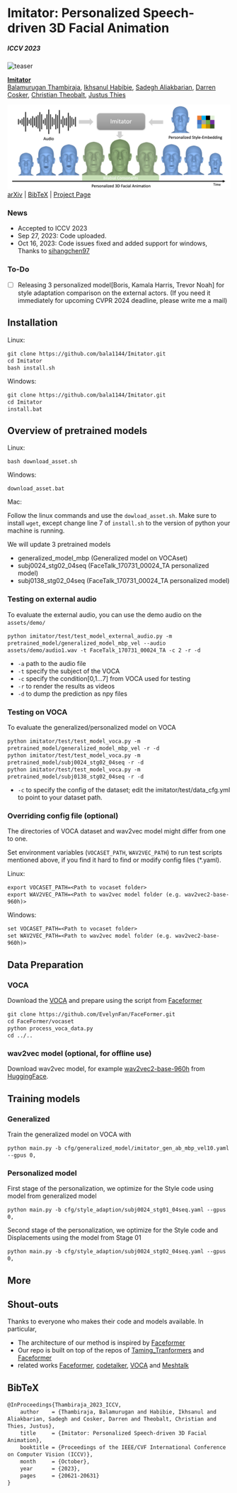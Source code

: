 # Imitator: Personalized Speech-driven 3D Facial Animation
##### ICCV 2023
![teaser](assets/mountain.jpeg)

[**Imitator**](https://balamuruganthambiraja.github.io/Imitator/)<br/>
[Balamurugan Thambiraja](https://github.com/bala1144),
[Ikhsanul Habibie](),
[Sadegh Aliakbarian](),
[Darren Cosker](),
[Christian Theobalt](),
[Justus Thies]()<br/>

![teaser](assets/teaser.png)
[arXiv](https://arxiv.org/abs/2301.00023) | [BibTeX](#bibtex) | [Project Page](https://balamuruganthambiraja.github.io/Imitator/)

###

### News
- Accepted to ICCV 2023
- Sep 27, 2023: Code uploaded. 
- Oct 16, 2023: Code issues fixed and added support for windows, Thanks to [sihangchen97](https://github.com/sihangchen97/Imitator/tree/main)

### To-Do

 - [ ] Releasing 3 personalized model[Boris, Kamala Harris, Trevor Noah] for style adaptation comparison on the external actors.
   (If you need it immediately for upcoming CVPR 2024 deadline, please write me a mail)
## Installation

Linux:
```
git clone https://github.com/bala1144/Imitator.git
cd Imitator
bash install.sh
```

Windows:
```
git clone https://github.com/bala1144/Imitator.git
cd Imitator
install.bat
```

## Overview of pretrained models
Linux:
```
bash download_asset.sh
```

Windows:
```
download_asset.bat
```
Mac:

Follow the linux commands and use the `dowload_asset.sh`. Make sure to install `wget`, except change line 7 of `install.sh` to the version of python your machine is running.

We will update 3 pretrained models
- generalized_model_mbp (Generalized model on VOCAset)
- subj0024_stg02_04seq (FaceTalk_170731_00024_TA personalized model)
- subj0138_stg02_04seq (FaceTalk_170731_00024_TA personalized model)

### Testing on external audio

To evaluate the external audio, you can use the demo audio on the `assets/demo/`
```
python imitator/test/test_model_external_audio.py -m pretrained_model/generalized_model_mbp_vel --audio assets/demo/audio1.wav -t FaceTalk_170731_00024_TA -c 2 -r -d 
```
- `-a` path to the audio file
- `-t` specify the subject of the VOCA
- `-c` specify the condition[0,1...7] from VOCA used for testing
- `-r` to render the results as videos
- `-d` to dump the prediction as npy files

### Testing on VOCA
To evaluate the generalized/personalized model on VOCA
```
python imitator/test/test_model_voca.py -m pretrained_model/generalized_model_mbp_vel -r -d
python imitator/test/test_model_voca.py -m pretrained_model/subj0024_stg02_04seq -r -d
python imitator/test/test_model_voca.py -m pretrained_model/subj0138_stg02_04seq -r -d
```
- `-c` to specify the config of the dataset; edit the imitator/test/data_cfg.yml to point to your dataset path.

### Overriding config file (optional)

The directories of VOCA dataset and wav2vec model might differ from one to one. 

Set environment variables (`VOCASET_PATH`, `WAV2VEC_PATH`) to run test scripts mentioned above, if you find it hard to find or modify config files (*.yaml).

Linux:
```
export VOCASET_PATH=<Path to vocaset folder>
export WAV2VEC_PATH=<Path to wav2vec model folder (e.g. wav2vec2-base-960h)>
```

Windows:
```
set VOCASET_PATH=<Path to vocaset folder>
set WAV2VEC_PATH=<Path to wav2vec model folder (e.g. wav2vec2-base-960h)>
```
## Data Preparation

### VOCA
Download the [VOCA](https://voca.is.tue.mpg.de/) and prepare using the script from [Faceformer](https://github.com/EvelynFan/FaceFormer)
```
git clone https://github.com/EvelynFan/FaceFormer.git
cd FaceFormer/vocaset
python process_voca_data.py
cd ../..
```

### wav2vec model (optional, for offline use)

Download wav2vec model, for example [wav2vec2-base-960h](https://huggingface.co/facebook/wav2vec2-base-960h) from [HuggingFace](https://huggingface.co/).

## Training models

### Generalized

Train the generalized model on VOCA with
```
python main.py -b cfg/generalized_model/imitator_gen_ab_mbp_vel10.yaml --gpus 0,
```

### Personalized model

First stage of the personalization, we optimize for the Style code using model from generalized model
```
python main.py -b cfg/style_adaption/subj0024_stg01_04seq.yaml --gpus 0,
```

Second stage of the personalization, we optimize for the Style code and Displacements using the model from Stage 01
```
python main.py -b cfg/style_adaption/subj0024_stg02_04seq.yaml --gpus 0,
```

## More

## Shout-outs
Thanks to everyone who makes their code and models available. In particular,

- The architecture of our method is inspired by [Faceformer](https://github.com/EvelynFan/FaceFormer)
- Our repo is built on top of the repos of [Taming_Tranformers](https://github.com/CompVis/taming-transformers) and  [Faceformer](https://github.com/EvelynFan/FaceFormer)
- related works  [Faceformer](https://github.com/EvelynFan/FaceFormer), [codetalker](https://github.com/Doubiiu/CodeTalker), [VOCA](https://github.com/TimoBolkart/voca) and [Meshtalk](https://github.com/facebookresearch/meshtalk)

## BibTeX

```
@InProceedings{Thambiraja_2023_ICCV,
    author    = {Thambiraja, Balamurugan and Habibie, Ikhsanul and Aliakbarian, Sadegh and Cosker, Darren and Theobalt, Christian and Thies, Justus},
    title     = {Imitator: Personalized Speech-driven 3D Facial Animation},
    booktitle = {Proceedings of the IEEE/CVF International Conference on Computer Vision (ICCV)},
    month     = {October},
    year      = {2023},
    pages     = {20621-20631}
}
```
